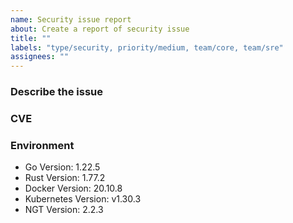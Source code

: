 ```yaml
---
name: Security issue report
about: Create a report of security issue
title: ""
labels: "type/security, priority/medium, team/core, team/sre"
assignees: ""
---
```


### Describe the issue

<!-- A clear and concise description of what the issue is. -->

### CVE

### Environment

<!--- Please change the versions below along with your environment -->

- Go Version: 1.22.5
- Rust Version: 1.77.2
- Docker Version: 20.10.8
- Kubernetes Version: v1.30.3
- NGT Version: 2.2.3
